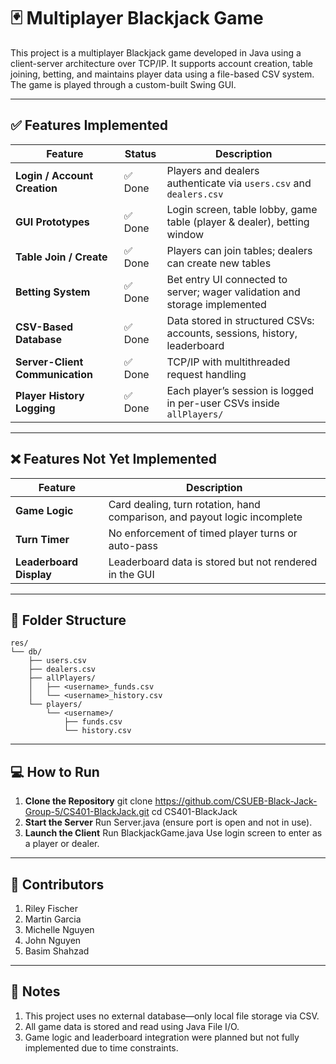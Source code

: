 # 🃏 Multiplayer Blackjack Game

This project is a multiplayer Blackjack game developed in Java using a client-server architecture over TCP/IP. It supports account creation, table joining, betting, and maintains player data using a file-based CSV system. The game is played through a custom-built Swing GUI.

---

## ✅ Features Implemented

| Feature                         | Status   | Description                                                                 |
|---------------------------------|----------|-----------------------------------------------------------------------------|
| **Login / Account Creation**    | ✅ Done   | Players and dealers authenticate via `users.csv` and `dealers.csv`          |
| **GUI Prototypes**              | ✅ Done   | Login screen, table lobby, game table (player & dealer), betting window     |
| **Table Join / Create**         | ✅ Done   | Players can join tables; dealers can create new tables                      |
| **Betting System**              | ✅ Done   | Bet entry UI connected to server; wager validation and storage implemented  |
| **CSV-Based Database**          | ✅ Done   | Data stored in structured CSVs: accounts, sessions, history, leaderboard    |
| **Server-Client Communication** | ✅ Done   | TCP/IP with multithreaded request handling                                  |
| **Player History Logging**      | ✅ Done   | Each player’s session is logged in per-user CSVs inside `allPlayers/`       |

---

## ❌ Features Not Yet Implemented

| Feature              | Description                                                                 |
|----------------------|-----------------------------------------------------------------------------|
| **Game Logic**        | Card dealing, turn rotation, hand comparison, and payout logic incomplete   |
| **Turn Timer**        | No enforcement of timed player turns or auto-pass                          |
| **Leaderboard Display** | Leaderboard data is stored but not rendered in the GUI                    |

---

## 📁 Folder Structure
```text
res/
└── db/
    ├── users.csv
    ├── dealers.csv
    ├── allPlayers/
    │   ├── <username>_funds.csv
    │   └── <username>_history.csv
    └── players/
        └── <username>/
            ├── funds.csv
            └── history.csv
```
---

## 💻 How to Run

1. **Clone the Repository**
   git clone https://github.com/CSUEB-Black-Jack-Group-5/CS401-BlackJack.git
   cd CS401-BlackJack
2. **Start the Server**
     Run Server.java (ensure port is open and not in use).
4. **Launch the Client**
     Run BlackjackGame.java
     Use login screen to enter as a player or dealer.

---

## 👥 Contributors
1. Riley Fischer
2. Martin Garcia
3. Michelle Nguyen
4. John Nguyen
5. Basim Shahzad

---

## 📌 Notes
1. This project uses no external database—only local file storage via CSV.
2. All game data is stored and read using Java File I/O.
3. Game logic and leaderboard integration were planned but not fully implemented due to time constraints.



   

